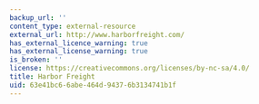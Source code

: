 ```yaml
---
backup_url: ''
content_type: external-resource
external_url: http://www.harborfreight.com/
has_external_licence_warning: true
has_external_license_warning: true
is_broken: ''
license: https://creativecommons.org/licenses/by-nc-sa/4.0/
title: Harbor Freight
uid: 63e41bc6-6abe-464d-9437-6b3134741b1f
---
```

